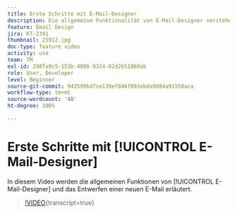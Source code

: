 ```yaml
---
title: Erste Schritte mit E-Mail-Designer
description: Die allgemeine Funktionalität von E-Mail-Designer verstehen und wie man eine E-Mail von Grund auf entwirft.
feature: Email Design
jira: KT-2391
thumbnail: 25912.jpg
doc-type: feature video
activity: use
team: TM
exl-id: 298fa9c5-153b-4886-9324-82d2651060ab
role: User, Developer
level: Beginner
source-git-commit: 943599bd7ce139ef846f093ebda9084a91550aca
workflow-type: tm+mt
source-wordcount: '48'
ht-degree: 100%

---
```


# Erste Schritte mit [!UICONTROL E-Mail-Designer]

In diesem Video werden die allgemeinen Funktionen von [!UICONTROL E-Mail-Designer] und das Entwerfen einer neuen E-Mail erläutert.

>[!VIDEO](https://video.tv.adobe.com/v/25912?learn=on){transcript=true}
